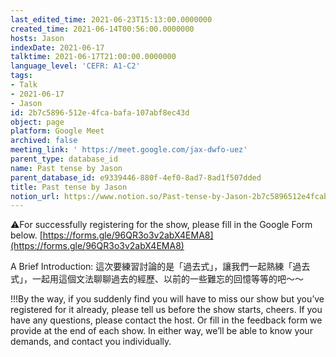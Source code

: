 ```yaml
---
last_edited_time: 2021-06-23T15:13:00.0000000
created_time: 2021-06-14T00:56:00.0000000
hosts: Jason
indexDate: 2021-06-17
talktime: 2021-06-17T21:00:00.0000000
language_level: 'CEFR: A1-C2'
tags:
- Talk
- 2021-06-17
- Jason
id: 2b7c5896-512e-4fca-bafa-107abf8ec43d
object: page
platform: Google Meet
archived: false
meeting_link: ' https://meet.google.com/jax-dwfo-uez'
parent_type: database_id
name: Past tense by Jason
parent_database_id: e9339446-880f-4ef0-8ad7-8ad1f507dded
title: Past tense by Jason
notion_url: https://www.notion.so/Past-tense-by-Jason-2b7c5896512e4fcabafa107abf8ec43d
---
```


⚠️For successfully registering for the show, please fill in the Google Form below.
[https://forms.gle/96QR3o3v2abX4EMA8](https://forms.gle/96QR3o3v2abX4EMA8)

A Brief Introduction: 
這次要練習討論的是「過去式」，讓我們一起熟練「過去式」，一起用這個文法聊聊過去的經歷、以前的一些難忘的回憶等等的吧～～

!!!By the way, if you suddenly find you will have to miss our show but you’ve registered for it already, please tell us before the show starts, cheers.
If you have any questions, please contact the host. Or fill in the feedback form we provide at the end of each show. In either way, we’ll be able to know your demands, and contact you individually.



